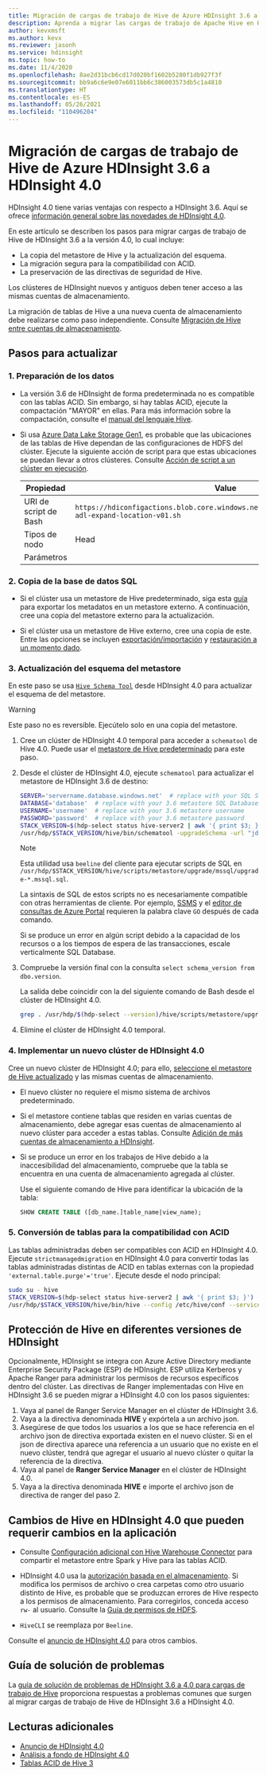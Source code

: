 ```yaml
---
title: Migración de cargas de trabajo de Hive de Azure HDInsight 3.6 a HDInsight 4.0
description: Aprenda a migrar las cargas de trabajo de Apache Hive en HDInsight 3.6 a 4.0 de HDInsight.
author: kevxmsft
ms.author: kevx
ms.reviewer: jasonh
ms.service: hdinsight
ms.topic: how-to
ms.date: 11/4/2020
ms.openlocfilehash: 8ae2d31bcb6cd17d020bf1602b5280f1db927f3f
ms.sourcegitcommit: bb9a6c6e9e07e6011bb6c386003573db5c1a4810
ms.translationtype: HT
ms.contentlocale: es-ES
ms.lasthandoff: 05/26/2021
ms.locfileid: "110496204"
---
```

# <a name="migrate-azure-hdinsight-36-hive-workloads-to-hdinsight-40"></a>Migración de cargas de trabajo de Hive de Azure HDInsight 3.6 a HDInsight 4.0

HDInsight 4.0 tiene varias ventajas con respecto a HDInsight 3.6. Aquí se ofrece [información general sobre las novedades de HDInsight 4.0](../hdinsight-version-release.md).

En este artículo se describen los pasos para migrar cargas de trabajo de Hive de HDInsight 3.6 a la versión 4.0, lo cual incluye:

* La copia del metastore de Hive y la actualización del esquema.
* La migración segura para la compatibilidad con ACID.
* La preservación de las directivas de seguridad de Hive.

Los clústeres de HDInsight nuevos y antiguos deben tener acceso a las mismas cuentas de almacenamiento.

La migración de tablas de Hive a una nueva cuenta de almacenamiento debe realizarse como paso independiente. Consulte [Migración de Hive entre cuentas de almacenamiento](./hive-migration-across-storage-accounts.md).

## <a name="steps-to-upgrade"></a>Pasos para actualizar

### <a name="1-prepare-the-data"></a>1. Preparación de los datos

* La versión 3.6 de HDInsight de forma predeterminada no es compatible con las tablas ACID. Sin embargo, si hay tablas ACID, ejecute la compactación "MAYOR" en ellas. Para más información sobre la compactación, consulte el [manual del lenguaje Hive](https://cwiki.apache.org/confluence/display/Hive/LanguageManual+DDL#LanguageManualDDL-AlterTable/Partition/Compact).

* Si usa [Azure Data Lake Storage Gen1](../overview-data-lake-storage-gen1.md), es probable que las ubicaciones de las tablas de Hive dependan de las configuraciones de HDFS del clúster. Ejecute la siguiente acción de script para que estas ubicaciones se puedan llevar a otros clústeres. Consulte [Acción de script a un clúster en ejecución](../hdinsight-hadoop-customize-cluster-linux.md#script-action-to-a-running-cluster).

    |Propiedad | Value |
    |---|---|
    |URI de script de Bash|`https://hdiconfigactions.blob.core.windows.net/linuxhivemigrationv01/hive-adl-expand-location-v01.sh`|
    |Tipos de nodo|Head|
    |Parámetros||

### <a name="2-copy-the-sql-database"></a>2. Copia de la base de datos SQL

* Si el clúster usa un metastore de Hive predeterminado, siga esta [guía](./hive-default-metastore-export-import.md) para exportar los metadatos en un metastore externo. A continuación, cree una copia del metastore externo para la actualización.

* Si el clúster usa un metastore de Hive externo, cree una copia de este. Entre las opciones se incluyen [exportación/importación](../../azure-sql/database/database-export.md) y [restauración a un momento dado](../../azure-sql/database/recovery-using-backups.md#point-in-time-restore).

### <a name="3-upgrade-the-metastore-schema"></a>3. Actualización del esquema del metastore

En este paso se usa [`Hive Schema Tool`](https://cwiki.apache.org/confluence/display/Hive/Hive+Schema+Tool) desde HDInsight 4.0 para actualizar el esquema de del metastore.

> [!Warning]
> Este paso no es reversible. Ejecútelo solo en una copia del metastore.

1. Cree un clúster de HDInsight 4.0 temporal para acceder a `schematool` de Hive 4.0. Puede usar el [metastore de Hive predeterminado](../hdinsight-use-external-metadata-stores.md#default-metastore) para este paso.

1. Desde el clúster de HDInsight 4.0, ejecute `schematool` para actualizar el metastore de HDInsight 3.6 de destino:

    ```sh
    SERVER='servername.database.windows.net'  # replace with your SQL Server
    DATABASE='database'  # replace with your 3.6 metastore SQL Database
    USERNAME='username'  # replace with your 3.6 metastore username
    PASSWORD='password'  # replace with your 3.6 metastore password
    STACK_VERSION=$(hdp-select status hive-server2 | awk '{ print $3; }')
    /usr/hdp/$STACK_VERSION/hive/bin/schematool -upgradeSchema -url "jdbc:sqlserver://$SERVER;databaseName=$DATABASE;trustServerCertificate=false;encrypt=true;hostNameInCertificate=*.database.windows.net;" -userName "$USERNAME" -passWord "$PASSWORD" -dbType "mssql" --verbose
    ```

    > [!NOTE]
    > Esta utilidad usa `beeline` del cliente para ejecutar scripts de SQL en `/usr/hdp/$STACK_VERSION/hive/scripts/metastore/upgrade/mssql/upgrade-*.mssql.sql`.
    >
    > La sintaxis de SQL de estos scripts no es necesariamente compatible con otras herramientas de cliente. Por ejemplo, [SSMS](/sql/ssms/download-sql-server-management-studio-ssms) y el [editor de consultas de Azure Portal](../../azure-sql/database/connect-query-portal.md) requieren la palabra clave `GO` después de cada comando.
    >
    > Si se produce un error en algún script debido a la capacidad de los recursos o a los tiempos de espera de las transacciones, escale verticalmente SQL Database.

1. Compruebe la versión final con la consulta `select schema_version from dbo.version`.

    La salida debe coincidir con la del siguiente comando de Bash desde el clúster de HDInsight 4.0.

    ```bash
    grep . /usr/hdp/$(hdp-select --version)/hive/scripts/metastore/upgrade/mssql/upgrade.order.mssql | tail -n1 | rev | cut -d'-' -f1 | rev
    ```

1. Elimine el clúster de HDInsight 4.0 temporal.

### <a name="4-deploy-a-new-hdinsight-40-cluster"></a>4. Implementar un nuevo clúster de HDInsight 4.0

Cree un nuevo clúster de HDInsight 4.0; para ello, [seleccione el metastore de Hive actualizado](../hdinsight-use-external-metadata-stores.md#select-a-custom-metastore-during-cluster-creation) y las mismas cuentas de almacenamiento.

* El nuevo clúster no requiere el mismo sistema de archivos predeterminado.

* Si el metastore contiene tablas que residen en varias cuentas de almacenamiento, debe agregar esas cuentas de almacenamiento al nuevo clúster para acceder a estas tablas. Consulte [Adición de más cuentas de almacenamiento a HDInsight](../hdinsight-hadoop-add-storage.md).

* Si se produce un error en los trabajos de Hive debido a la inaccesibilidad del almacenamiento, compruebe que la tabla se encuentra en una cuenta de almacenamiento agregada al clúster.

    Use el siguiente comando de Hive para identificar la ubicación de la tabla:

    ```sql
    SHOW CREATE TABLE ([db_name.]table_name|view_name);
    ```

### <a name="5-convert-tables-for-acid-compliance"></a>5. Conversión de tablas para la compatibilidad con ACID

Las tablas administradas deben ser compatibles con ACID en HDInsight 4.0. Ejecute `strictmanagedmigration` en HDInsight 4.0 para convertir todas las tablas administradas distintas de ACID en tablas externas con la propiedad `'external.table.purge'='true'`. Ejecute desde el nodo principal:

```bash
sudo su - hive
STACK_VERSION=$(hdp-select status hive-server2 | awk '{ print $3; }')
/usr/hdp/$STACK_VERSION/hive/bin/hive --config /etc/hive/conf --service strictmanagedmigration --hiveconf hive.strict.managed.tables=true -m automatic --modifyManagedTables
```

## <a name="secure-hive-across-hdinsight-versions"></a>Protección de Hive en diferentes versiones de HDInsight

Opcionalmente, HDInsight se integra con Azure Active Directory mediante Enterprise Security Package (ESP) de HDInsight. ESP utiliza Kerberos y Apache Ranger para administrar los permisos de recursos específicos dentro del clúster. Las directivas de Ranger implementadas con Hive en HDInsight 3.6 se pueden migrar a HDInsight 4.0 con los pasos siguientes:

1. Vaya al panel de Ranger Service Manager en el clúster de HDInsight 3.6.
2. Vaya a la directiva denominada **HIVE** y expórtela a un archivo json.
3. Asegúrese de que todos los usuarios a los que se hace referencia en el archivo json de directiva exportada existen en el nuevo clúster. Si en el json de directiva aparece una referencia a un usuario que no existe en el nuevo clúster, tendrá que agregar el usuario al nuevo clúster o quitar la referencia de la directiva.
4. Vaya al panel de **Ranger Service Manager** en el clúster de HDInsight 4.0.
5. Vaya a la directiva denominada **HIVE** e importe el archivo json de directiva de ranger del paso 2.

## <a name="hive-changes-in-hdinsight-40-that-may-require-application-changes"></a>Cambios de Hive en HDInsight 4.0 que pueden requerir cambios en la aplicación

* Consulte [Configuración adicional con Hive Warehouse Connector](./apache-hive-warehouse-connector.md) para compartir el metastore entre Spark y Hive para las tablas ACID.

* HDInsight 4.0 usa la [autorización basada en el almacenamiento](https://cwiki.apache.org/confluence/display/Hive/Storage+Based+Authorization+in+the+Metastore+Server). Si modifica los permisos de archivo o crea carpetas como otro usuario distinto de Hive, es probable que se produzcan errores de Hive respecto a los permisos de almacenamiento. Para corregirlos, conceda acceso `rw-` al usuario. Consulte la [Guía de permisos de HDFS](https://hadoop.apache.org/docs/r2.7.1/hadoop-project-dist/hadoop-hdfs/HdfsPermissionsGuide.html).

* `HiveCLI` se reemplaza por `Beeline`.

Consulte el [anuncio de HDInsight 4.0](../hdinsight-version-release.md) para otros cambios.

## <a name="troubleshooting-guide"></a>Guía de solución de problemas

La [guía de solución de problemas de HDInsight 3.6 a 4.0 para cargas de trabajo de Hive](./interactive-query-troubleshoot-migrate-36-to-40.md) proporciona respuestas a problemas comunes que surgen al migrar cargas de trabajo de Hive de HDInsight 3.6 a HDInsight 4.0.

## <a name="further-reading"></a>Lecturas adicionales

* [Anuncio de HDInsight 4.0](../hdinsight-version-release.md)
* [Análisis a fondo de HDInsight 4.0](https://azure.microsoft.com/blog/deep-dive-into-azure-hdinsight-4-0/)
* [Tablas ACID de Hive 3](https://docs.hortonworks.com/HDPDocuments/HDP3/HDP-3.1.0/using-hiveql/content/hive_3_internals.html)
